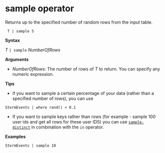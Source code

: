# sample operator

Returns up to the specified number of random rows from the input table.

     T | sample 5

**Syntax**

*T* `| sample`  *NumberOfRows*

**Arguments**
* *NumberOfRows*: The number of rows of *T* to return. You can specify any numeric expression.

**Tips**

* if you want to sample a certain percentage of your data (rather than a specified number of rows), you can use 


```
StormEvents | where rand() < 0.1

```

* If you want to sample keys rather than rows (for example - sample 100 user ids and get all rows for these user IDS) you can use [`sample-distinct`](./query_language_sampledistinctoperator.md) in combination with the `in` operator.

**Examples**  


```
StormEvents | sample 10

```

